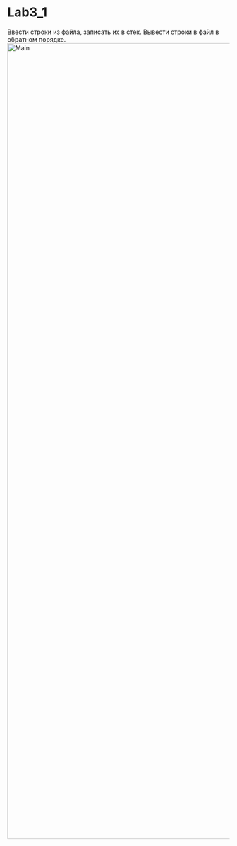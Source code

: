 # Lab3_1
Ввести строки из файла, записать их в стек. Вывести строки в
файл в обратном порядке.
<img width="1800" alt="Main" src="https://user-images.githubusercontent.com/104515806/234784279-006f5e9c-b0c2-4b7e-9f48-50c2c07f7d39.png">
